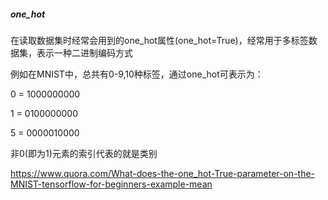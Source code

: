 ##### one_hot

在读取数据集时经常会用到的one_hot属性(one_hot=True)，经常用于多标签数据集，表示一种二进制编码方式

例如在MNIST中，总共有0-9,10种标签，通过one_hot可表示为：

0 = 1000000000

1 = 0100000000

5 = 0000010000

非0(即为1)元素的索引代表的就是类别

https://www.quora.com/What-does-the-one_hot-True-parameter-on-the-MNIST-tensorflow-for-beginners-example-mean